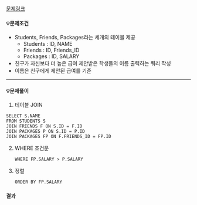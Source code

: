 <p><a href="https://www.hackerrank.com/challenges/placements/problem?isFullScreen=true">문제링크</a></p>
<h4 id="💡문제조건">💡문제조건</h4>
<ul>
<li>Students, Friends, Packages라는 세개의 테이블 제공<ul>
<li>Students : ID, NAME</li>
<li>Friends : ID, Friends_ID</li>
<li>Packages : ID, SALARY</li>
</ul>
</li>
<li>친구가 자신보다 더 높은 급여 제안받은 학생들의 이름 출력하는 쿼리 작성</li>
<li>이름은 친구에게 제안된 급여를 기준</li>
</ul>
<hr />
<h4 id="💡문제풀이">💡문제풀이</h4>
<ol>
<li>테이블 JOIN</li>
</ol>
<pre><code>SELECT S.NAME
FROM STUDENTS S
JOIN FRIENDS F ON S.ID = F.ID
JOIN PACKAGES P ON S.ID = P.ID
JOIN PACKAGES FP ON F.FRIENDS_ID = FP.ID
</code></pre><ol start="2">
<li><p>WHERE 조건문</p>
<pre><code>WHERE FP.SALARY &gt; P.SALARY</code></pre></li>
<li><p>정렬</p>
<pre><code>ORDER BY FP.SALARY</code></pre></li>
</ol>
<h4 id="결과">결과</h4>
<p><img alt="" src="https://velog.velcdn.com/images/mooonkyeong/post/5988c36d-ae73-406c-819e-75bdfa3c5b47/image.png" /></p>